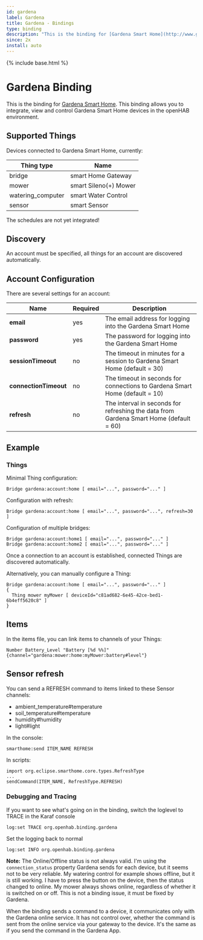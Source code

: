 ```yaml
---
id: gardena
label: Gardena
title: Gardena - Bindings
type: binding
description: "This is the binding for [Gardena Smart Home](http://www.gardena.com/de/rasenpflege/smartsystem/)."
since: 2x
install: auto
---
```


<!-- Attention authors: Do not edit directly. Please add your changes to the appropriate source repository -->

{% include base.html %}

# Gardena Binding

This is the binding for [Gardena Smart Home](http://www.gardena.com/de/rasenpflege/smartsystem/).
This binding allows you to integrate, view and control Gardena Smart Home devices in the openHAB environment.

## Supported Things

Devices connected to Gardena Smart Home, currently:

| Thing type | Name |
|------------|------|
| bridge     | smart Home Gateway | 
| mower      | smart Sileno(+) Mower |
| watering_computer | smart Water Control |
| sensor | smart Sensor |

The schedules are not yet integrated!

## Discovery

An account must be specified, all things for an account are discovered automatically.

## Account Configuration

There are several settings for an account:

| Name | Required | Description |
| --- | --- | --- |
| **email** | yes | The email address for logging into the Gardena Smart Home |
| **password** | yes | The password for logging into the Gardena Smart Home |
| **sessionTimeout** | no | The timeout in minutes for a session to Gardena Smart Home (default = 30) |
| **connectionTimeout** | no | The timeout in seconds for connections to Gardena Smart Home (default = 10) |
| **refresh** | no | The interval in seconds for refreshing the data from Gardena Smart Home (default = 60) |

## Example

### Things

Minimal Thing configuration:

```
Bridge gardena:account:home [ email="...", password="..." ]
```

Configuration with refresh:

```
Bridge gardena:account:home [ email="...", password="...", refresh=30 ]
```

Configuration of multiple bridges:

```
Bridge gardena:account:home1 [ email="...", password="..." ]
Bridge gardena:account:home2 [ email="...", password="..." ]
```

Once a connection to an account is established, connected Things are discovered automatically.

Alternatively, you can manually configure a Thing:

```
Bridge gardena:account:home [ email="...", password="..." ]
{
  Thing mower myMower [ deviceId="c81ad682-6e45-42ce-bed1-6b4eff5620c8" ]
}
```

## Items

In the items file, you can link items to channels of your Things:

```
Number Battery_Level "Battery [%d %%]" {channel="gardena:mower:home:myMower:battery#level"}
```

## Sensor refresh

You can send a REFRESH command to items linked to these Sensor channels: 

* ambient_temperature#temperature
* soil_temperature#temperature
* humidity#humidity
* light#light

In the console:

```
smarthome:send ITEM_NAME REFRESH
```

In scripts:

```
import org.eclipse.smarthome.core.types.RefreshType
...
sendCommand(ITEM_NAME, RefreshType.REFRESH)
```


### Debugging and Tracing

If you want to see what's going on in the binding, switch the loglevel to TRACE in the Karaf console

```
log:set TRACE org.openhab.binding.gardena
```

Set the logging back to normal

```
log:set INFO org.openhab.binding.gardena
```

**Note:** The Online/Offline status is not always valid. I'm using the ```connection_status``` property Gardena sends for each device, but it seems not to be very reliable. My watering control for example shows offline, but it is still working. I have to press the button on the device, then the status changed to online. My mower always shows online, regardless of whether it is switched on or off. This is not a binding issue, it must be fixed by Gardena.

When the binding sends a command to a device, it communicates only with the Gardena online service. It has not control over, whether the command is sent from the online service via your gateway to the device. It's the same as if you send the command in the Gardena App.
